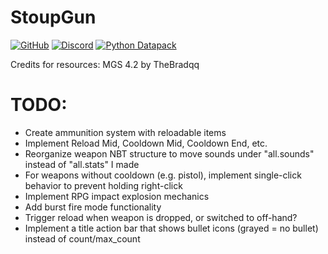 
# StoupGun

[![GitHub](https://img.shields.io/github/v/release/Stoupy51/StoupGun?logo=github&label=GitHub)](https://github.com/Stoupy51/StoupGun/releases/latest)
[![Discord](https://img.shields.io/discord/1216400498488377467?label=Discord&logo=discord)](https://discord.gg/anxzu6rA9F)
[![Python Datapack](https://img.shields.io/github/v/release/Stoupy51/python_datapack?logo=github&label=Python%20Datapack)](https://github.com/Stoupy51/PythonDatapackTemplate)

Credits for resources: MGS 4.2 by TheBradqq

# TODO:
- Create ammunition system with reloadable items
- Implement Reload Mid, Cooldown Mid, Cooldown End, etc.
- Reorganize weapon NBT structure to move sounds under "all.sounds" instead of "all.stats" I made
- For weapons without cooldown (e.g. pistol), implement single-click behavior to prevent holding right-click
- Implement RPG impact explosion mechanics
- Add burst fire mode functionality
- Trigger reload when weapon is dropped, or switched to off-hand?
- Implement a title action bar that shows bullet icons (grayed = no bullet) instead of count/max_count

